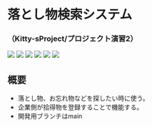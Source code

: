 # 落とし物検索システム
### （Kitty-sProject/プロジェクト演習2）
<img src="https://img.shields.io/badge/PHP-v5.6~-red"> <img src="https://img.shields.io/badge/MySQL-v5.7~-yellow"> <img src="https://img.shields.io/badge/jQuery-v3.5.1-green"> <img src="https://img.shields.io/badge/Bootstrap-v4.3.1-purple"> <img src="https://img.shields.io/badge/PHPMailer-v6.1.8-blue"> <img src="https://img.shields.io/badge/FontAwesome-v4.7.0-red">

## 概要
 - 落とし物、お忘れ物などを探したい時に使う。
 - 企業側が拾得物を登録することで機能する。
 - 開発用ブランチはmain
